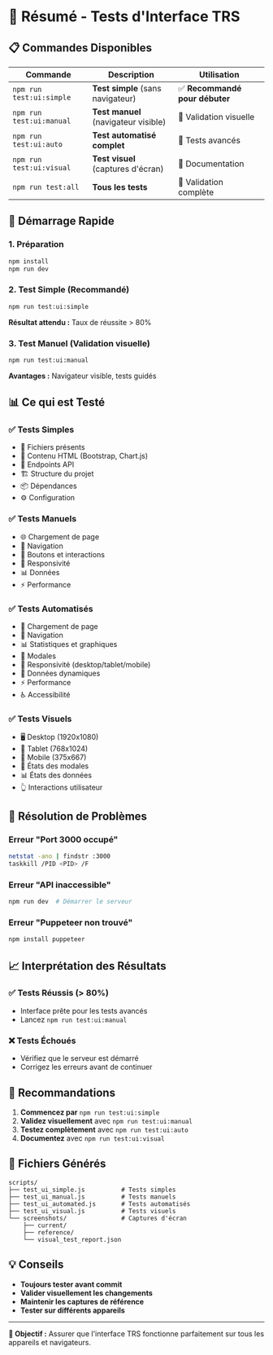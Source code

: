 # 🎯 Résumé - Tests d'Interface TRS

## 📋 Commandes Disponibles

| Commande | Description | Utilisation |
|----------|-------------|-------------|
| `npm run test:ui:simple` | **Test simple** (sans navigateur) | ✅ **Recommandé pour débuter** |
| `npm run test:ui:manual` | **Test manuel** (navigateur visible) | 👀 Validation visuelle |
| `npm run test:ui:auto` | **Test automatisé complet** | 🔧 Tests avancés |
| `npm run test:ui:visual` | **Test visuel** (captures d'écran) | 📸 Documentation |
| `npm run test:all` | **Tous les tests** | 🚀 Validation complète |

## 🚀 Démarrage Rapide

### 1. Préparation
```bash
npm install
npm run dev
```

### 2. Test Simple (Recommandé)
```bash
npm run test:ui:simple
```
**Résultat attendu :** Taux de réussite > 80%

### 3. Test Manuel (Validation visuelle)
```bash
npm run test:ui:manual
```
**Avantages :** Navigateur visible, tests guidés

## 📊 Ce qui est Testé

### ✅ Tests Simples
- 📁 Fichiers présents
- 📄 Contenu HTML (Bootstrap, Chart.js)
- 🔌 Endpoints API
- 🏗️ Structure du projet
- 📦 Dépendances
- ⚙️ Configuration

### ✅ Tests Manuels
- 🌐 Chargement de page
- 🧭 Navigation
- 🔘 Boutons et interactions
- 📱 Responsivité
- 📊 Données
- ⚡ Performance

### ✅ Tests Automatisés
- 📄 Chargement de page
- 🧭 Navigation
- 📊 Statistiques et graphiques
- 🔧 Modales
- 📱 Responsivité (desktop/tablet/mobile)
- 🔄 Données dynamiques
- ⚡ Performance
- ♿ Accessibilité

### ✅ Tests Visuels
- 🖥️ Desktop (1920x1080)
- 📱 Tablet (768x1024)
- 📱 Mobile (375x667)
- 🔧 États des modales
- 📊 États des données
- 👆 Interactions utilisateur

## 🔧 Résolution de Problèmes

### Erreur "Port 3000 occupé"
```bash
netstat -ano | findstr :3000
taskkill /PID <PID> /F
```

### Erreur "API inaccessible"
```bash
npm run dev  # Démarrer le serveur
```

### Erreur "Puppeteer non trouvé"
```bash
npm install puppeteer
```

## 📈 Interprétation des Résultats

### ✅ Tests Réussis (> 80%)
- Interface prête pour les tests avancés
- Lancez `npm run test:ui:manual`

### ❌ Tests Échoués
- Vérifiez que le serveur est démarré
- Corrigez les erreurs avant de continuer

## 🎯 Recommandations

1. **Commencez par** `npm run test:ui:simple`
2. **Validez visuellement** avec `npm run test:ui:manual`
3. **Testez complètement** avec `npm run test:ui:auto`
4. **Documentez** avec `npm run test:ui:visual`

## 📁 Fichiers Générés

```
scripts/
├── test_ui_simple.js          # Tests simples
├── test_ui_manual.js          # Tests manuels
├── test_ui_automated.js       # Tests automatisés
├── test_ui_visual.js          # Tests visuels
└── screenshots/               # Captures d'écran
    ├── current/
    ├── reference/
    └── visual_test_report.json
```

## 💡 Conseils

- **Toujours tester avant commit**
- **Valider visuellement les changements**
- **Maintenir les captures de référence**
- **Tester sur différents appareils**

---

**🎯 Objectif :** Assurer que l'interface TRS fonctionne parfaitement sur tous les appareils et navigateurs. 
